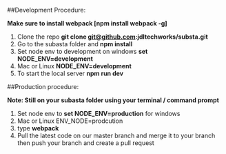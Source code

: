 ##Development Procedure:

__Make sure to install webpack [npm install webpack -g]__

1. Clone the repo __git clone git@github.com:jdltechworks/substa.git__
2. Go to the subasta folder and __npm install__
3. Set node env to development on windows __set NODE_ENV=development__
3. Mac or Linux __NODE_ENV=development__
4. To start the local server __npm run dev__

##Production procedure:

__Note: Still on your subasta folder using your terminal / command prompt__

1. Set node env to __set NODE_ENV=production__ for windows
2. Mac or Linux ENV_NODE=prodcution
3. type __webpack__
4. Pull the latest code on our master branch and merge it to your branch then push your branch and create a pull request